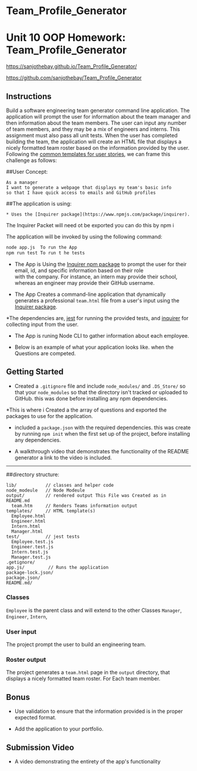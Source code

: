 # Team_Profile_Generator

# Unit 10 OOP Homework: Team_Profile_Generator

https://sanjothebay.github.io/Team_Profile_Generator/

https://github.com/sanjothebay/Team_Profile_Generator


## Instructions

Build a software engineering team generator command line application. The application will prompt the user for information about the team manager and then information about the 
team members. The user can input any number of team members, and they may be a mix of engineers and interns. This assignment must also pass all unit tests. When the user has 
completed building the team, the application will create an HTML file that displays a nicely formatted team roster based on the information provided by the user. Following the 
[common templates for user stories](https://en.wikipedia.org/wiki/User_story#Common_templates), we can frame this challenge as follows:

##User Concept:

```
As a manager
I want to generate a webpage that displays my team's basic info
so that I have quick access to emails and GitHub profiles
```

##The application is using:

	* Uses the [Inquirer package](https://www.npmjs.com/package/inquirer).
The Inquirer Packet will need ot be exported you can do this by npm i 

The application will be invoked by using the following command:

```bash
node app.js  To run the App
npm run test To run t he tests 
```
* The App is Using the [Inquirer npm package](https://github.com/SBoudrias/Inquirer.js/) to prompt the user for their email, id, and specific information based on their role   
with the company. For instance, an intern may provide their school, whereas an engineer may provide their GitHub username.

* The App Creates a command-line application that dynamically generates a professional `team.html` file from a user's input using the 
[Inquirer package](https://www.npmjs.com/package/inquirer).

*The dependencies are, [jest](https://jestjs.io/) for running the provided tests, and [inquirer](https://www.npmjs.com/package/inquirer) for collecting input from the user.

* The App is runing Node CLI to gather information about each employee.

* Below is an example of what your application looks like. when the Questions are competed.




## Getting Started

* Created a `.gitignore` file and include `node_modules/` and `.DS_Store/` so that your `node_modules` so that the directory isn't tracked or uploaded to GitHub. 
this was done before installing any npm dependencies.

*This is where i Created a the array of questions and exported the packages to use for the application.

* included a `package.json` with the required dependencies. this was create by running `npm init` when the first set up of the project, before installing any dependencies.

* A walkthrough video that demonstrates the functionality of the README generator a link to the video is included.

 ---

##directory structure:

```
lib/           // classes and helper code
node_modeule   // Node Modeule
output/        // rendered output This File was Created as in README.md
  team.htm     // Renders Teams information output
templates/     // HTML template(s)
  Employee.html
  Engineer.html
  Intern.html
  Manager.html
test/          // jest tests
  Employee.test.js
  Engineer.test.js
  Intern.test.js
  Manager.test.js
.getignore/
app.js/         // Runs the application
package-lock.json/
package.json/
README.md/
```



### Classes
`Employee` is the parent class and will extend to the other Classes `Manager`, `Engineer`, `Intern`,

### User input

The project prompt the user to build an engineering team. 


### Roster output

The project generates a `team.html` page in the `output` directory, that displays a nicely formatted team roster. For Each team member.




## Bonus

* Use validation to ensure that the information provided is in the proper expected format.

* Add the application to your portfolio.




## Submission Video

* A video demonstrating the entirety of the app's functionality 




